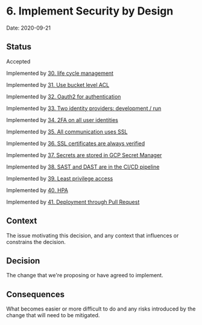 # 6. Implement Security by Design

Date: 2020-09-21

## Status

Accepted

Implemented by [30. life cycle management](0030-life-cycle-management.md)

Implemented by [31. Use bucket level ACL](0031-use-bucket-level-acl.md)

Implemented by [32. Oauth2 for authentication](0032-oauth2-for-authentication.md)

Implemented by [33. Two identity providers: development / run](0033-two-identity-providers-development-run.md)

Implemented by [34. 2FA on all user identities](0034-2fa-on-all-user-identities.md)

Implemented by [35. All communication uses SSL](0035-all-communication-uses-ssl.md)

Implemented by [36. SSL certificates are always verified](0036-ssl-certificates-are-always-verified.md)

Implemented by [37. Secrets are stored in GCP Secret Manager](0037-secrets-are-stored-in-gcp-secret-manager.md)

Implemented by [38. SAST and DAST are in the CI/CD pipeline](0038-sast-and-dast-are-in-the-ci-cd-pipeline.md)

Implemented by [39. Least privilege access](0039-least-privilege-access.md)

Implemented by [40. HPA](0040-hpa.md)

Implemented by [41. Deployment through Pull Request](0041-deployment-through-pull-request.md)

## Context

The issue motivating this decision, and any context that influences or constrains the decision.

## Decision

The change that we're proposing or have agreed to implement.

## Consequences

What becomes easier or more difficult to do and any risks introduced by the change that will need to be mitigated.
